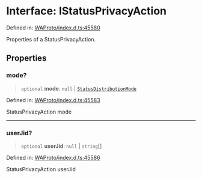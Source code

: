# Interface: IStatusPrivacyAction

Defined in: [WAProto/index.d.ts:45580](https://github.com/Fokusdotid/Baileys/blob/4aa08196a497251af5be42856601e02d8a85cce8/WAProto/index.d.ts#L45580)

Properties of a StatusPrivacyAction.

## Properties

### mode?

> `optional` **mode**: `null` \| [`StatusDistributionMode`](../namespaces/StatusPrivacyAction/enumerations/StatusDistributionMode.md)

Defined in: [WAProto/index.d.ts:45583](https://github.com/Fokusdotid/Baileys/blob/4aa08196a497251af5be42856601e02d8a85cce8/WAProto/index.d.ts#L45583)

StatusPrivacyAction mode

***

### userJid?

> `optional` **userJid**: `null` \| `string`[]

Defined in: [WAProto/index.d.ts:45586](https://github.com/Fokusdotid/Baileys/blob/4aa08196a497251af5be42856601e02d8a85cce8/WAProto/index.d.ts#L45586)

StatusPrivacyAction userJid
